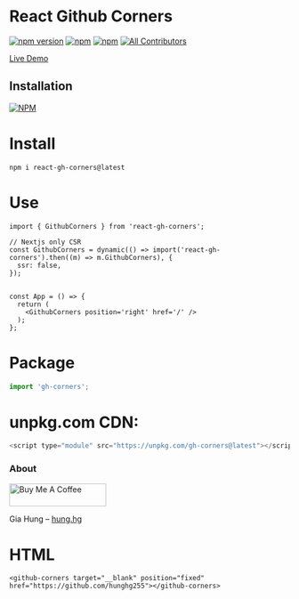 # React Github Corners


[![npm version](https://badge.fury.io/js/gh-corners.svg)](https://badge.fury.io/js/react-gh-corners) [![npm](https://img.shields.io/npm/dt/react-gh-corners.svg?logo=npm)](https://www.npmjs.com/package/react-gh-corners) [![npm](https://img.shields.io/bundlephobia/minzip/react-gh-corners)](https://www.npmjs.com/package/react-gh-corners)
[![All Contributors](https://img.shields.io/badge/all_contributors-1-orange.svg)](#contributors-)

[Live Demo](https://github-corners.vercel.app/)

## Installation

[![NPM](https://nodei.co/npm/react-gh-corners.png?compact=true)](https://nodei.co/npm/react-gh-corners/)

# Install

```
npm i react-gh-corners@latest
```

# Use

```tsx
import { GithubCorners } from 'react-gh-corners';

// Nextjs only CSR
const GithubCorners = dynamic(() => import('react-gh-corners').then((m) => m.GithubCorners), {
  ssr: false,
});


const App = () => {
  return (
    <GithubCorners position='right' href='/' />
  );
};
```

# Package

```js
import 'gh-corners';
```

# unpkg.com CDN:

```js
<script type="module" src="https://unpkg.com/gh-corners@latest"></script>
```

### About

<a href="https://www.buymeacoffee.com/hunghg255" target="_blank"><img src="https://cdn.buymeacoffee.com/buttons/default-orange.png" alt="Buy Me A Coffee" height="41" width="174"></a>

Gia Hung – [hung.hg](https://hung.thedev.id)

# HTML
```
<github-corners target="__blank" position="fixed" href="https://github.com/hunghg255"></github-corners>
```
